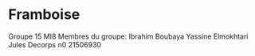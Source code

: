 # Framboise
Groupe 15 MI8 
Membres du groupe:
Ibrahim Boubaya
Yassine Elmokhtari
Jules Decorps n0 21506930
